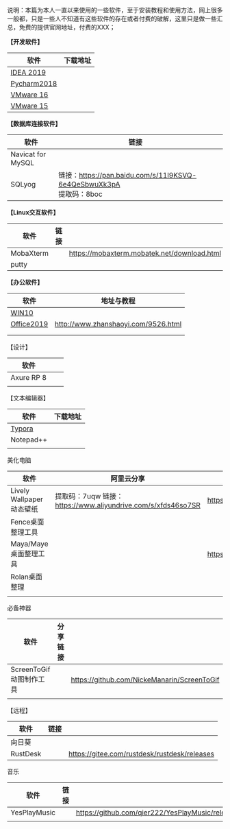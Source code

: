 说明：本篇为本人一直以来使用的一些软件，至于安装教程和使用方法，网上很多一般都，只是一些人不知道有这些软件的存在或者付费的破解，这里只是做一些汇总，免费的提供官网地址，付费的XXX；

**【开发软件】**

| 软件                                                         | 下载地址 |
| ------------------------------------------------------------ | -------- |
| [IDEA 2019](http://mp.weixin.qq.com/s?__biz=MzIyNjk1MjA5MA==&mid=2247496540&idx=1&sn=70d35db4f02f28ecefcdaecbd3b95bda&chksm=e86a25a9df1dacbff1ca6f498ccde19274beaf5cea7517c0fab5e832d47a195806e8604a83b3&scene=21#wechat_redirect) |          |
| [Pycharm2018](http://mp.weixin.qq.com/s?__biz=MzIyNjk1MjA5MA==&mid=2247501257&idx=1&sn=26d1f94480cb44770af4683891108078&chksm=e86a133cdf1d9a2ae911164aaa836df7367035a1cd6074f8e485b18237abb41e717331973d05&scene=21#wechat_redirect) |          |
| [VMware 16](http://mp.weixin.qq.com/s?__biz=MzIyNjk1MjA5MA==&mid=2247498992&idx=1&sn=a5d431ee752603575663fa5874262bf0&chksm=e86a2a05df1da3131717fa9827c8ec69029e8dc755eaed720ed47dfcaea6035a5d05a0d53e16&scene=21#wechat_redirect) |          |
| [VMware 15](http://mp.weixin.qq.com/s?__biz=MzIyNjk1MjA5MA==&mid=2247490972&idx=1&sn=ab5e633f55dcde1bd44454b47ffd5e59&chksm=e869cb69df1e427f24422ae9371d76b857e07b5053db0817310474c3fa835f2ab8e432113024&scene=21#wechat_redirect) |          |

**【数据库连接软件】**

| 软件              | 链接                                                         |      |
| ----------------- | ------------------------------------------------------------ | ---- |
| Navicat for MySQL |                                                              |      |
| SQLyog            | 链接：https://pan.baidu.com/s/11l9KSVQ-6e4QeSbwuXk3pA <br/>提取码：8boc |      |

**【Linux交互软件】**

| 软件      | 链接 |                                             |
| --------- | ---- | ------------------------------------------- |
| MobaXterm |      | https://mobaxterm.mobatek.net/download.html |
| putty     |      |                                             |



**【办公软件】**

| 软件                                                         | 地址与教程                          |
| ------------------------------------------------------------ | ----------------------------------- |
| [WIN10](http://mp.weixin.qq.com/s?__biz=MzIyNjk1MjA5MA==&mid=2247487621&idx=1&sn=d523de9a81ff14e879a5afef47d6ea28&chksm=e869c670df1e4f66605ee3c2ff63cdb27d80aef4c8779a6b7449af3d4b384d2762429c200f07&scene=21#wechat_redirect) |                                     |
| [Office2019](https://mp.weixin.qq.com/s?__biz=MzIyNjk1MjA5MA==&mid=2247490215&idx=1&sn=43d77f434df9ad4b64d52e56f2b1d7e3&chksm=e869cc52df1e4544ec0ab9b4f4e0cb246d15207f45198415f45f7b63a71cc784295cc9c82623&scene=21#wechat_redirect) | http://www.zhanshaoyi.com/9526.html |
|                                                              |                                     |
|                                                              |                                     |

【设计】

| 软件       |      |      |
| ---------- | ---- | ---- |
| Axure RP 8 |      |      |
|            |      |      |

【文本编辑器】

| 软件                                                         | 下载地址 |
| ------------------------------------------------------------ | -------- |
| [Typora](http://mp.weixin.qq.com/s?__biz=MzIyNjk1MjA5MA==&mid=2247492495&idx=1&sn=5b722c8e5aadb65fc726d6e7e703b4c7&chksm=e86a357adf1dbc6c87fe507a3a95fbf6e5db0e0e0fee209a615581baa75ec0398e3410b67a56&scene=21#wechat_redirect) |          |
| Notepad++                                                    |          |
|                                                              |          |

美化电脑

| 软件                     | 阿里云分享                                                   | GitHub地址                              |
| ------------------------ | ------------------------------------------------------------ | --------------------------------------- |
| Lively Wallpaper动态壁纸 | 提取码：7uqw 链接：https://www.aliyundrive.com/s/xfds46so7SR | https://github.com/rocksdanister/lively |
| Fence桌面整理工具        |                                                              |                                         |
| Maya/Maye桌面整理工具    |                                                              | https://github.com/25H/Maya/releases    |
| Rolan桌面整理            |                                                              |                                         |
|                          |                                                              |                                         |

必备神器

| 软件                    | 分享链接 |                                             |
| ----------------------- | -------- | ------------------------------------------- |
| ScreenToGif动图制作工具 |          | https://github.com/NickeManarin/ScreenToGif |
|                         |          |                                             |

【远程】

| 软件     | 链接 |                                              |
| -------- | ---- | -------------------------------------------- |
| 向日葵   |      |                                              |
| RustDesk |      | https://gitee.com/rustdesk/rustdesk/releases |

音乐

| 软件         | 链接 |                                                  |
| ------------ | ---- | ------------------------------------------------ |
| YesPlayMusic |      | https://github.com/qier222/YesPlayMusic/releases |
|              |      |                                                  |

